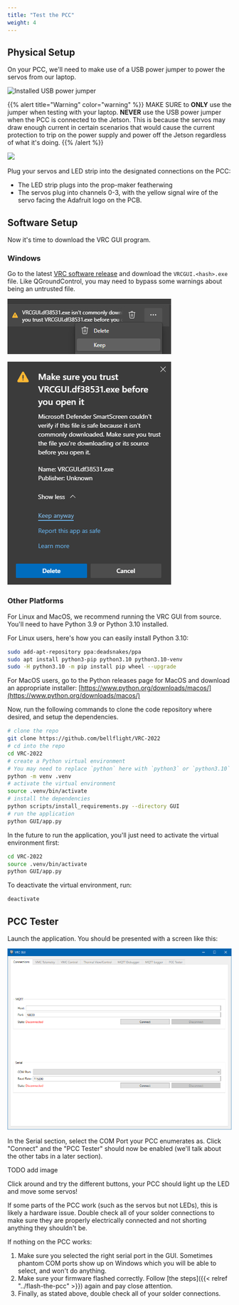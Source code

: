 ```yaml
---
title: "Test the PCC"
weight: 4
---
```


## Physical Setup

On your PCC, we'll need to make use of a USB power jumper to
power the servos from our laptop.

![Installed USB power jumper](DSC02217.jpg)

{{% alert title="Warning" color="warning" %}}
MAKE SURE to **ONLY** use the jumper when testing with your laptop.
**NEVER** use the USB power jumper when the PCC is connected to the Jetson.
This is because the servos may draw enough current in certain scenarios
that would cause the current protection to trip on the power supply and
power off the Jetson regardless of what it's doing.
{{% /alert %}}

![](DSC02218.jpg)

Plug your servos and LED strip into the designated connections on the PCC:

- The LED strip plugs into the prop-maker featherwing
- The servos plug into channels 0-3, with the yellow signal wire of
  the servo facing the Adafruit logo on the PCB.

## Software Setup

Now it's time to download the VRC GUI program.

### Windows

Go to the latest
[VRC software release](https://github.com/bellflight/VRC-2022/releases/tag/stable)
and download the `VRCGUI.<hash>.exe` file. Like QGroundControl,
you may need to bypass some warnings about being an untrusted file.

![Select "Keep"](2022-05-20-12-34-24.png)

![Select "Keep anyway"](2022-05-20-12-34-37.png)

### Other Platforms

For Linux and MacOS, we recommend running the VRC GUI from source. You'll need
to have Python 3.9 or Python 3.10 installed.

For Linux users, here's how you can easily install Python 3.10:

```bash
sudo add-apt-repository ppa:deadsnakes/ppa
sudo apt install python3-pip python3.10 python3.10-venv
sudo -H python3.10 -m pip install pip wheel --upgrade
```

For MacOS users, go to the Python releases page for MacOS and download an appropriate
installer: [https://www.python.org/downloads/macos/](https://www.python.org/downloads/macos/)

Now, run the following commands to clone the code repository where desired,
and setup the dependencies.

```bash
# clone the repo
git clone https://github.com/bellflight/VRC-2022
# cd into the repo
cd VRC-2022
# create a Python virtual environment
# You may need to replace `python` here with `python3` or `python3.10`
python -m venv .venv
# activate the virtual environment
source .venv/bin/activate
# install the dependencies
python scripts/install_requirements.py --directory GUI
# run the application
python GUI/app.py
```

In the future to run the application, you'll just need to activate the virtual
environment first:

```bash
cd VRC-2022
source .venv/bin/activate
python GUI/app.py
```

To deactivate the virtual environment, run:

```bash
deactivate
```

## PCC Tester

Launch the application. You should be presented with a screen like this:

![VRC GUI Home Screen](2022-05-20-12-35-28.png)

In the Serial section, select the COM Port your PCC enumerates as. Click "Connect"
and the "PCC Tester" should now be enabled (we'll talk about the other tabs in
a later section).

TODO add image

Click around and try the different buttons,
your PCC should light up the LED and move some servos!

If some parts of the PCC work (such as the servos but not LEDs), this is
likely a hardware issue. Double check all of your solder connections
to make sure they are properly electrically connected and not shorting
anything they shouldn't be.

If nothing on the PCC works:

1. Make sure you selected the right serial port in the GUI. Sometimes phantom COM
ports show up on Windows which you will be able to select, and won't do anything.
2. Make sure your firmware flashed correctly. Follow
[the steps]({{< relref "../flash-the-pcc" >}})
again and pay close attention.
3. Finally, as stated above, double check all of your solder connections.
